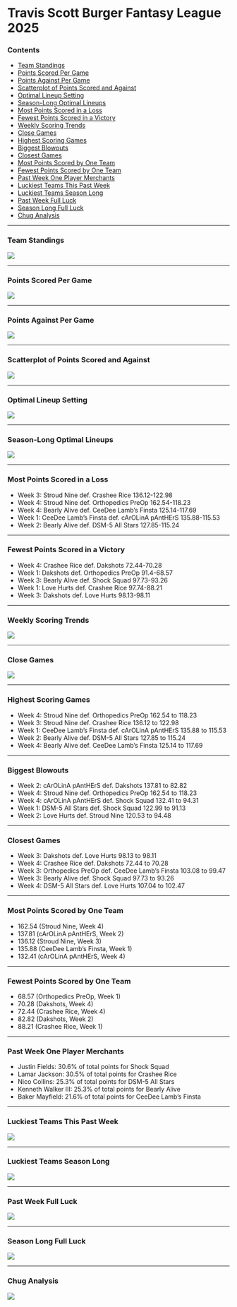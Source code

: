 Travis Scott Burger Fantasy League 2025
================

### Contents

- [Team Standings](#team-standings)
- [Points Scored Per Game](#points-scored-per-game)
- [Points Against Per Game](#points-against-per-game)
- [Scatterplot of Points Scored and
  Against](#scatterplot-of-points-scored-and-against)
- [Optimal Lineup Setting](#optimal-lineup-setting)
- [Season-Long Optimal Lineups](#season-long-optimal-lineups)
- [Most Points Scored in a Loss](#most-points-scored-in-a-loss)
- [Fewest Points Scored in a
  Victory](#fewest-points-scored-in-a-victory)
- [Weekly Scoring Trends](#weekly-scoring-trends)
- [Close Games](#close-games)
- [Highest Scoring Games](#highest-scoring-games)
- [Biggest Blowouts](#biggest-blowouts)
- [Closest Games](#closest-games)
- [Most Points Scored by One Team](#most-points-scored-by-one-team)
- [Fewest Points Scored by One Team](#fewest-points-scored-by-one-team)
- [Past Week One Player Merchants](#past-week-one-player-merchants)
- [Luckiest Teams This Past Week](#luckiest-teams-this-past-week)
- [Luckiest Teams Season Long](#luckiest-teams-season-long)
- [Past Week Full Luck](#past-week-full-luck)
- [Season Long Full Luck](#season-long-full-luck)
- [Chug Analysis](#chug-analysis)

------------------------------------------------------------------------

### Team Standings

![](README_files/figure-gfm/unnamed-chunk-2-1.png)<!-- -->

------------------------------------------------------------------------

### Points Scored Per Game

![](README_files/figure-gfm/unnamed-chunk-3-1.png)<!-- -->

------------------------------------------------------------------------

### Points Against Per Game

![](README_files/figure-gfm/unnamed-chunk-4-1.png)<!-- -->

------------------------------------------------------------------------

### Scatterplot of Points Scored and Against

![](README_files/figure-gfm/unnamed-chunk-5-1.png)<!-- -->

------------------------------------------------------------------------

### Optimal Lineup Setting

![](README_files/figure-gfm/unnamed-chunk-6-1.png)<!-- -->

------------------------------------------------------------------------

### Season-Long Optimal Lineups

![](README_files/figure-gfm/unnamed-chunk-7-1.png)<!-- -->

------------------------------------------------------------------------

### Most Points Scored in a Loss

- Week 3: Stroud Nine def. Crashee Rice 136.12-122.98
- Week 4: Stroud Nine def. Orthopedics PreOp 162.54-118.23
- Week 4: Bearly Alive def. CeeDee Lamb’s Finsta 125.14-117.69
- Week 1: CeeDee Lamb’s Finsta def. cArOLinA pAntHErS 135.88-115.53
- Week 2: Bearly Alive def. DSM-5 All Stars 127.85-115.24

------------------------------------------------------------------------

### Fewest Points Scored in a Victory

- Week 4: Crashee Rice def. Dakshots 72.44-70.28
- Week 1: Dakshots def. Orthopedics PreOp 91.4-68.57
- Week 3: Bearly Alive def. Shock Squad 97.73-93.26
- Week 1: Love Hurts def. Crashee Rice 97.74-88.21
- Week 3: Dakshots def. Love Hurts 98.13-98.11

------------------------------------------------------------------------

### Weekly Scoring Trends

![](README_files/figure-gfm/unnamed-chunk-10-1.png)<!-- -->

------------------------------------------------------------------------

### Close Games

![](README_files/figure-gfm/unnamed-chunk-11-1.png)<!-- -->

------------------------------------------------------------------------

### Highest Scoring Games

- Week 4: Stroud Nine def. Orthopedics PreOp 162.54 to 118.23
- Week 3: Stroud Nine def. Crashee Rice 136.12 to 122.98
- Week 1: CeeDee Lamb’s Finsta def. cArOLinA pAntHErS 135.88 to 115.53
- Week 2: Bearly Alive def. DSM-5 All Stars 127.85 to 115.24
- Week 4: Bearly Alive def. CeeDee Lamb’s Finsta 125.14 to 117.69

------------------------------------------------------------------------

### Biggest Blowouts

- Week 2: cArOLinA pAntHErS def. Dakshots 137.81 to 82.82
- Week 4: Stroud Nine def. Orthopedics PreOp 162.54 to 118.23
- Week 4: cArOLinA pAntHErS def. Shock Squad 132.41 to 94.31
- Week 1: DSM-5 All Stars def. Shock Squad 122.99 to 91.13
- Week 2: Love Hurts def. Stroud Nine 120.53 to 94.48

------------------------------------------------------------------------

### Closest Games

- Week 3: Dakshots def. Love Hurts 98.13 to 98.11
- Week 4: Crashee Rice def. Dakshots 72.44 to 70.28
- Week 3: Orthopedics PreOp def. CeeDee Lamb’s Finsta 103.08 to 99.47
- Week 3: Bearly Alive def. Shock Squad 97.73 to 93.26
- Week 4: DSM-5 All Stars def. Love Hurts 107.04 to 102.47

------------------------------------------------------------------------

### Most Points Scored by One Team

- 162.54 (Stroud Nine, Week 4)
- 137.81 (cArOLinA pAntHErS, Week 2)
- 136.12 (Stroud Nine, Week 3)
- 135.88 (CeeDee Lamb’s Finsta, Week 1)
- 132.41 (cArOLinA pAntHErS, Week 4)

------------------------------------------------------------------------

### Fewest Points Scored by One Team

- 68.57 (Orthopedics PreOp, Week 1)
- 70.28 (Dakshots, Week 4)
- 72.44 (Crashee Rice, Week 4)
- 82.82 (Dakshots, Week 2)
- 88.21 (Crashee Rice, Week 1)

------------------------------------------------------------------------

### Past Week One Player Merchants

- Justin Fields: 30.6% of total points for Shock Squad
- Lamar Jackson: 30.5% of total points for Crashee Rice
- Nico Collins: 25.3% of total points for DSM-5 All Stars
- Kenneth Walker III: 25.3% of total points for Bearly Alive
- Baker Mayfield: 21.6% of total points for CeeDee Lamb’s Finsta

------------------------------------------------------------------------

### Luckiest Teams This Past Week

![](README_files/figure-gfm/unnamed-chunk-18-1.png)<!-- -->

------------------------------------------------------------------------

### Luckiest Teams Season Long

![](README_files/figure-gfm/unnamed-chunk-19-1.png)<!-- -->

------------------------------------------------------------------------

### Past Week Full Luck

![](README_files/figure-gfm/unnamed-chunk-20-1.png)<!-- -->

------------------------------------------------------------------------

### Season Long Full Luck

![](README_files/figure-gfm/unnamed-chunk-21-1.png)<!-- -->

------------------------------------------------------------------------

### Chug Analysis

![](README_files/figure-gfm/unnamed-chunk-22-1.png)<!-- -->
